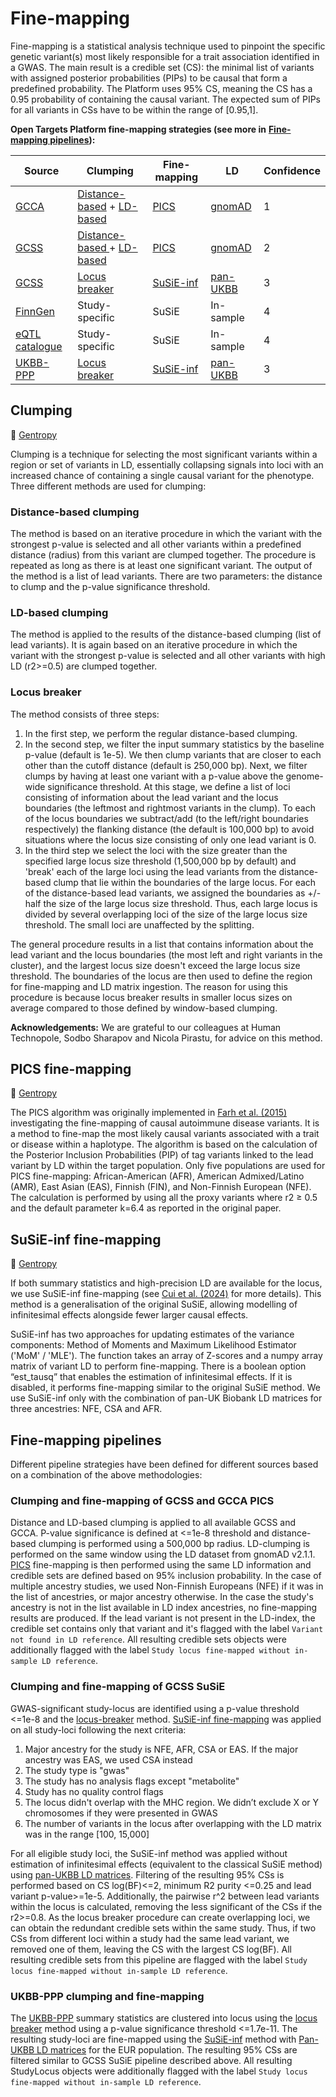 # Fine-mapping

Fine-mapping is a statistical analysis technique used to pinpoint the specific genetic variant(s) most likely responsible for a trait association identified in a GWAS. The main result is a credible set (CS): the minimal list of variants with assigned posterior probabilities (PIPs) to be causal that form a predefined probability. The Platform uses 95% CS, meaning the CS has a 0.95 probability of containing the causal variant. The expected sum of PIPs for all variants in CSs have to be within the range of \[0.95,1].

**Open Targets Platform fine-mapping strategies (see more in** [**Fine-mapping pipelines**](fine-mapping.md#fine-mapping-pipelines)**):**

<table><thead><tr><th>Source</th><th>Clumping</th><th>Fine-mapping</th><th>LD</th><th data-type="rating" data-max="4">Confidence</th></tr></thead><tbody><tr><td><a href="data-sources.md#gwas-catalog-literature-curated-associations-gcca">GCCA</a></td><td><a href="fine-mapping.md#distance-based-clumping">Distance-based</a> + <a href="fine-mapping.md#ld-based-clumping">LD-based</a></td><td><a href="fine-mapping.md#pics-fine-mapping">PICS</a></td><td><a href="data-sources.md#ld-matrixes">gnomAD</a></td><td>1</td></tr><tr><td><a href="data-sources.md#gwas-catalog-summary-statistics-gcss">GCSS</a></td><td><a href="fine-mapping.md#distance-based-clumping">Distance-based </a>+ <a href="fine-mapping.md#ld-based-clumping">LD-based</a></td><td><a href="fine-mapping.md#pics-fine-mapping">PICS</a></td><td><a href="data-sources.md#ld-matrixes">gnomAD</a></td><td>2</td></tr><tr><td><a href="data-sources.md#gwas-catalog-summary-statistics-gcss">GCSS</a></td><td><a href="fine-mapping.md#locus-breaker">Locus breaker</a></td><td><a href="fine-mapping.md#susie-inf-fine-mapping">SuSiE-inf</a></td><td><a href="data-sources.md#pan-ukbb-ld-matrices">pan-UKBB</a></td><td>3</td></tr><tr><td><a href="data-sources.md#finngen">FinnGen</a></td><td>Study-specific</td><td>SuSiE</td><td>In-sample</td><td>4</td></tr><tr><td><a href="data-sources.md#eqtl-catalogue">eQTL catalogue</a></td><td>Study-specific</td><td>SuSiE</td><td>In-sample</td><td>4</td></tr><tr><td><a href="data-sources.md#the-pharma-proteomics-uk-biobank-project-ppp-ukbb">UKBB-PPP</a></td><td><a href="fine-mapping.md#locus-breaker">Locus breaker</a></td><td><a href="fine-mapping.md#susie-inf-fine-mapping">SuSiE-inf</a></td><td><a href="data-sources.md#pan-ukbb-ld-matrices">pan-UKBB</a></td><td>3</td></tr></tbody></table>

## Clumping

📖 [Gentropy](https://opentargets.github.io/gentropy/python_api/methods/clumping/)

Clumping is a technique for selecting the most significant variants within a region or set of variants in LD, essentially collapsing signals into loci with an increased chance of containing a single causal variant for the phenotype. Three different methods are used for clumping:

### **Distance-based clumping**

The method is based on an iterative procedure in which the variant with the strongest p-value is selected and all other variants within a predefined distance (radius) from this variant are clumped together. The procedure is repeated as long as there is at least one significant variant. The output of the method is a list of lead variants. There are two parameters: the distance to clump and the p-value significance threshold.

### **LD-based clumping**

The method is applied to the results of the distance-based clumping (list of lead variants). It is again based on an iterative procedure in which the variant with the strongest p-value is selected and all other variants with high LD (r2>=0.5) are clumped together.&#x20;

### **Locus breaker**

The method consists of three steps:&#x20;

1. In the first step, we perform the regular distance-based clumping.
2. In the second step, we filter the input summary statistics by the baseline p-value (default is 1e-5). We then clump variants that are closer to each other than the cutoff distance (default is 250,000 bp). Next, we filter clumps by having at least one variant with a p-value above the genome-wide significance threshold. At this stage, we define a list of loci consisting of information about the lead variant and the locus boundaries (the leftmost and rightmost variants in the clump). To each of the locus boundaries we subtract/add (to the left/right boundaries respectively) the flanking distance (the default is 100,000 bp) to avoid situations where the locus size consisting of only one lead variant is 0.&#x20;
3. In the third step we select the loci with the size greater than the specified large locus size threshold (1,500,000 bp by default) and 'break' each of the large loci using the lead variants from the distance-based clump that lie within the boundaries of the large locus. For each of the distance-based lead variants, we assigned the boundaries as +/-half the size of the large locus size threshold. Thus, each large locus is divided by several overlapping loci of the size of the large locus size threshold. The small loci are unaffected by the splitting.&#x20;

The general procedure results in a list that contains information about the lead variant and the locus boundaries (the most left and right variants in the cluster), and the largest locus size doesn't exceed the large locus size threshold. The boundaries of the locus are then used to define the region for fine-mapping and LD matrix ingestion. The reason for using this procedure is because locus breaker results in smaller locus sizes on average compared to those defined by window-based clumping.

**Acknowledgements:** We are grateful to our colleagues at Human Technopole, Sodbo Sharapov and Nicola Pirastu, for advice on this method.

## PICS fine-mapping

📖 [Gentropy](https://opentargets.github.io/gentropy/python_api/methods/pics/)

The PICS algorithm was originally implemented in [Farh et al. (2015)](https://www.nature.com/articles/nature13835) investigating the fine-mapping of causal autoimmune disease variants. It is a method to fine-map the most likely causal variants associated with a trait or disease within a haplotype. The algorithm is based on the calculation of the Posterior Inclusion Probabilities (PIP) of tag variants linked to the lead variant by LD within the target population. Only five populations are used for PICS fine-mapping: African-American (AFR), American Admixed/Latino (AMR), East Asian (EAS), Finnish (FIN), and Non-Finnish European (NFE). The calculation is performed by using all the proxy variants where r2 ≥ 0.5 and the default parameter k=6.4 as reported in the original paper.

## SuSiE-inf fine-mapping

📖 [Gentropy](https://opentargets.github.io/gentropy/python_api/methods/susie_inf/)

If both summary statistics and high-precision LD are available for the locus, we use SuSiE-inf  fine-mapping (see [Cui et al. (2024)](https://www.nature.com/articles/s41588-023-01597-3) for more details). This method is a generalisation of the original SuSiE, allowing modelling of infinitesimal effects alongside fewer larger causal effects.

SuSiE-inf has two approaches for updating estimates of the variance components: Method of Moments and Maximum Likelihood Estimator ('MoM' / 'MLE'). The function takes an array of Z-scores and a numpy array matrix of variant LD to perform fine-mapping. There is a boolean option “est\_tausq” that enables the estimation of infinitesimal effects. If it is disabled, it performs fine-mapping similar to the original SuSiE method. We use SuSiE-inf only with the combination of pan-UK Biobank LD matrices for three ancestries: NFE, CSA and AFR.

## Fine-mapping pipelines

Different pipeline strategies have been defined for different sources based on a combination of the above methodologies:

### **Clumping and fine-mapping of GCSS and GCCA PICS**

Distance and LD-based clumping is applied to all available GCSS and GCCA. P-value significance is defined at <=1e-8 threshold and distance-based clumping is performed using a 500,000 bp radius. LD-clumping is performed on the same window using the LD dataset from gnomAD v2.1.1. [PICS](fine-mapping.md#pics-fine-mapping) fine-mapping is then performed using the same LD information and credible sets are defined based on 95% inclusion probability. In the case of multiple ancestry studies, we used Non-Finnish Europeans (NFE) if it was in the list of ancestries, or major ancestry otherwise. In the case the study's ancestry is not in the list available in LD index ancestries, no fine-mapping results are produced. If the lead variant is not present in the LD-index, the credible set contains only that variant and it's flagged with the label `Variant not found in LD reference`. All resulting credible sets objects were additionally flagged with the label `Study locus fine-mapped without in-sample LD reference`.

### **Clumping and fine-mapping of GCSS SuSiE**

GWAS-significant study-locus are identified using a p-value threshold <=1e-8 and the [locus-breaker](fine-mapping.md#locus-breaker) method. [SuSiE-inf fine-mapping](fine-mapping.md#susie-inf-fine-mapping) was applied on all study-loci following the next criteria:

1. Major ancestry for the study is NFE, AFR, CSA or EAS. If the major ancestry was EAS, we used CSA instead
2. The study type is "gwas"
3. The study has no analysis flags except "metabolite"
4. Study has no quality control flags
5. The locus didn't overlap with the MHC region. We didn’t exclude X or Y chromosomes if they were presented in GWAS
6. The number of variants in the locus after overlapping with the LD matrix was in the range \[100, 15,000]

For all eligible study loci, the SuSiE-inf method was applied without estimation of infinitesimal effects (equivalent to the classical SuSiE method) using [pan-UKBB LD matrices](data-sources.md#pan-ukbb-ld-matrices). Filtering of the resulting 95% CSs is performed based on CS log(BF)<=2, minimum R2 purity <=0.25 and lead variant p-value>=1e-5. Additionally, the pairwise r^2 between lead variants within the locus is calculated, removing the less significant of the CSs if the r2>=0.8. As the locus breaker procedure can create overlapping loci, we can obtain the redundant credible sets within the same study. Thus, if two CSs from different loci within a study had the same lead variant, we removed one of them, leaving the CS with the largest CS log(BF). All resulting credible sets from this pipeline are flagged with the label `Study locus fine-mapped without in-sample LD reference`.

### UKBB-PPP clumping and fine-mapping

The [UKBB-PPP](data-sources.md#the-pharma-proteomics-uk-biobank-project-ppp-ukbb) summary statistics are clustered into locus using the [locus breaker](fine-mapping.md#locus-breaker) method using a p-value significance threshold <=1.7e-11. The resulting study-loci are fine-mapped using the [SuSiE-inf](fine-mapping.md#susie-inf-fine-mapping) method with [Pan-UKBB LD matrices](data-sources.md#pan-ukbb-ld-matrices) for the EUR population. The resulting 95% CSs are filtered similar to GCSS SuSiE pipeline described above. All resulting StudyLocus objects were additionally flagged with the label `Study locus fine-mapped without in-sample LD reference`.
